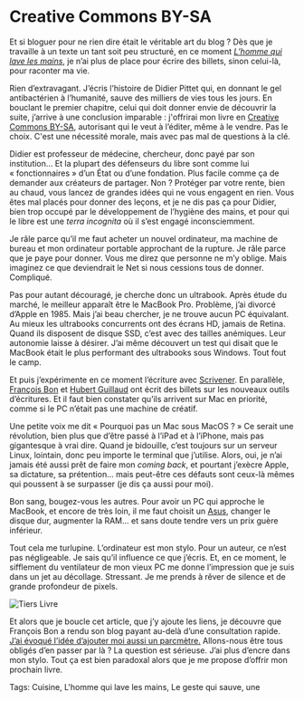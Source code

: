 # Creative Commons BY-SA

Et si bloguer pour ne rien dire était le véritable art du blog ? Dès que je travaille à un texte un tant soit peu structuré, en ce moment [*L’homme qui lave les mains*](http://blog.tcrouzet.com/tag/lhomme-qui-lave-les-mains/), je n’ai plus de place pour écrire des billets, sinon celui-là, pour raconter ma vie.<span id="more-32895"></span>

Rien d’extravagant. J’écris l’histoire de Didier Pittet qui, en donnant le gel antibactérien à l’humanité, sauve des milliers de vies tous les jours. En bouclant le premier chapitre, celui qui doit donner envie de découvrir la suite, j’arrive à une conclusion imparable : j'offrirai mon livre en [Creative Commons BY-SA](http://creativecommons.fr/), autorisant qui le veut à l’éditer, même à le vendre. Pas le choix. C'est une nécessité morale, mais avec pas mal de questions à la clé.

Didier est professeur de médecine, chercheur, donc payé par son institution… Et la plupart des défenseurs du libre sont comme lui « fonctionnaires » d’un État ou d’une fondation. Plus facile comme ça de demander aux créateurs de partager. Non ? Protéger par votre rente, bien au chaud, vous lancez de grandes idées qui ne vous engagent en rien. Vous êtes mal placés pour donner des leçons, et je ne dis pas ça pour Didier, bien trop occupé par le développement de l’hygiène des mains, et pour qui le libre est une *terra incognita* où il s’est engagé inconsciemment.

Je râle parce qu’il me faut acheter un nouvel ordinateur, ma machine de bureau et mon ordinateur portable approchant de la rupture. Je râle parce que je paye pour donner. Vous me direz que personne ne m’y oblige. Mais imaginez ce que deviendrait le Net si nous cessions tous de donner. Compliqué.

Pas pour autant découragé, je cherche donc un ultrabook. Après étude du marché, le meilleur apparaît être le MacBook Pro. Problème, j’ai divorcé d’Apple en 1985. Mais j’ai beau chercher, je ne trouve aucun PC équivalant. Au mieux les ultrabooks concurrents ont des écrans HD, jamais de Retina. Quand ils disposent de disque SSD, c’est avec des tailles anémiques. Leur autonomie laisse à désirer. J’ai même découvert un test qui disait que le MacBook était le plus performant des ultrabooks sous Windows. Tout fout le camp.

Et puis j’expérimente en ce moment l’écriture avec [Scrivener](http://www.literatureandlatte.com/scrivener.php). En parallèle, [François Bon](http://www.tierslivre.net/spip/spip.php?article3535) et [Hubert Guillaud](http://lafeuille.blog.lemonde.fr/2013/05/17/les-nouvelles-interfaces-decriture/) ont écrit des billets sur les nouveaux outils d’écritures. Et il faut bien constater qu’ils arrivent sur Mac en priorité, comme si le PC n’était pas une machine de créatif.

Une petite voix me dit « Pourquoi pas un Mac sous MacOS ? » Ce serait une révolution, bien plus que d’être passé à l’iPad et à l’iPhone, mais pas gigantesque à vrai dire. Quand je bidouille, c’est toujours sur un serveur Linux, lointain, donc peu importe le terminal que j’utilise. Alors, oui, je n’ai jamais été aussi prêt de faire mon *coming back*, et pourtant j’exècre Apple, sa dictature, sa prétention… mais peut-être ces défauts sont ceux-là mêmes qui poussent à se surpasser (je dis ça aussi pour moi).

Bon sang, bougez-vous les autres. Pour avoir un PC qui approche le MacBook, et encore de très loin, il me faut choisit un [Asus](http://fr.asus.com/Notebooks/Superior_Mobility/ASUS_ZENBOOK_UX32VD/#specifications), changer le disque dur, augmenter la RAM… et sans doute tendre vers un prix guère inférieur.

Tout cela me turlupine. L’ordinateur est mon stylo. Pour un auteur, ce n’est pas négligeable. Je sais qu’il influence ce que j’écris. Et, en ce moment, le sifflement du ventilateur de mon vieux PC me donne l’impression que je suis dans un jet au décollage. Stressant. Je me prends à rêver de silence et de grande profondeur de pixels.

![Tiers Livre](http://blog.tcrouzet.comhttps://tcrouzet.com/images_tc/2013/05/fbon-500x297.png)

Et alors que je boucle cet article, que j’y ajoute les liens, je découvre que François Bon a rendu son blog payant au-delà d’une consultation rapide. [J’ai évoqué l’idée d’ajouter moi aussi un parcmètre.](http://blog.tcrouzet.com/2013/05/15/le-blog-sans-conversation/) Allons-nous être tous obligés d’en passer par là ? La question est sérieuse. J’ai plus d’encre dans mon stylo. Tout ça est bien paradoxal alors que je me propose d’offrir mon prochain livre.

Tags: Cuisine, L'homme qui lave les mains, Le geste qui sauve, une